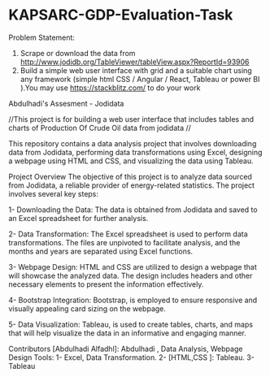 # KAPSARC-GDP-Evaluation-Task
Problem Statement:
 
1)	Scrape or download the data from http://www.jodidb.org/TableViewer/tableView.aspx?ReportId=93906
2)	Build a simple web user interface with grid and a suitable chart using any framework (simple html CSS / Angular / React, Tableau or power BI ).You may use https://stackblitz.com/ to do your work





Abdulhadi's Assesment  - Jodidata

//This project is for building a web user interface that includes tables and charts of Production Of Crude Oil data from jodidata // 

This repository contains a data analysis project that involves downloading data from Jodidata, performing data transformations using Excel, designing a webpage using HTML and CSS, and visualizing the data using Tableau.

Project Overview
The objective of this project is to analyze data sourced from Jodidata, a reliable provider of energy-related statistics. The project involves several key steps:

1- Downloading the Data: The data is obtained from Jodidata and saved to an Excel spreadsheet for further analysis.

2- Data Transformation: The Excel spreadsheet is used to perform data transformations. The files are unpivoted to facilitate analysis, and the months and years are separated using Excel functions.

3- Webpage Design: HTML and CSS are utilized to design a webpage that will showcase the analyzed data. The design includes headers and other necessary elements to present the information effectively.

4- Bootstrap Integration: Bootstrap, is employed to ensure responsive and visually appealing card sizing on the webpage.

5- Data Visualization: Tableau, is used to create tables, charts, and maps that will help visualize the data in an informative and engaging manner.





Contributors
[Abdulhadi Alfadhl]: Abdulhadi , Data Analysis, Webpage Design
Tools:
1- Excel, Data Transformation.
2- [HTML,CSS ]: Tableau.
3- Tableau

